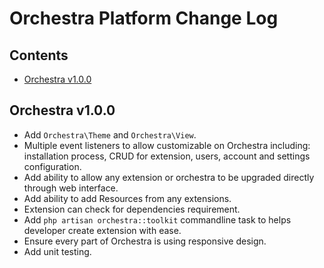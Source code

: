# Orchestra Platform Change Log

## Contents

- [Orchestra v1.0.0](#v1.0.0)

<a name="v1.0.0"></a>
## Orchestra v1.0.0

- Add `Orchestra\Theme` and `Orchestra\View`.
- Multiple event listeners to allow customizable on Orchestra including: installation process, CRUD for extension, users, account and settings configuration.
- Add ability to allow any extension or orchestra to be upgraded directly through web interface.
- Add ability to add Resources from any extensions.
- Extension can check for dependencies requirement.
- Add `php artisan orchestra::toolkit` commandline task to helps developer create extension with ease.
- Ensure every part of Orchestra is using responsive design.
- Add unit testing.
